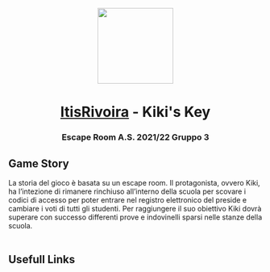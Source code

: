 <br>
<div align="center">
<!-- Title: -->
  <a href="https://github.com/itisrivoira/">
    <img src="https://raw.githubusercontent.com/itisrivoira/KikisKey/main/sitoWeb/assets/img/main/logo.png" height="150">
  </a>
  <h1><a href="https://github.com/itisrivoira/">ItisRivoira</a> - Kiki's Key</h1>

<!-- Short description: -->
  <h3>Escape Room A.S. 2021/22 Gruppo 3</h3>
</div>

## Game Story

La storia del gioco è basata su un escape room. Il protagonista, ovvero Kiki, ha l’intezione di rimanere rinchiuso all’interno della scuola per scovare i codici di accesso per poter entrare nel registro elettronico del preside e cambiare i voti di tutti gli studenti. Per raggiungere il suo obiettivo Kiki dovrà superare con successo differenti prove e indovinelli sparsi nelle stanze della scuola.
<br/><br/>

## Usefull Links
